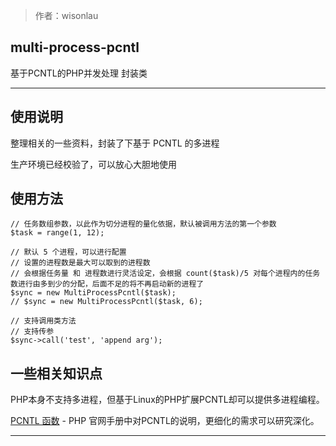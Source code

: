 > 作者：wisonlau

## multi-process-pcntl

基于PCNTL的PHP并发处理 封装类

***

## 使用说明

整理相关的一些资料，封装了下基于 PCNTL 的多进程

生产环境已经校验了，可以放心大胆地使用


## 使用方法

```
// 任务数组参数，以此作为切分进程的量化依据，默认被调用方法的第一个参数
$task = range(1, 12);

// 默认 5 个进程，可以进行配置
// 设置的进程数是最大可以取到的进程数
// 会根据任务量 和 进程数进行灵活设定，会根据 count($task)/5 对每个进程内的任务数进行由多到少的分配，后面不足的将不再启动新的进程了
$sync = new MultiProcessPcntl($task);
// $sync = new MultiProcessPcntl($task, 6);

// 支持调用类方法
// 支持传参
$sync->call('test', 'append arg');
```

## 一些相关知识点

PHP本身不支持多进程，但基于Linux的PHP扩展PCNTL却可以提供多进程编程。

[PCNTL 函数](http://php.net/manual/zh/book.pcntl.php) - PHP 官网手册中对PCNTL的说明，更细化的需求可以研究深化。

***
